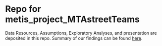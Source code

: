 # Repo for metis_project_MTAstreetTeams

Data Resources, Assumptions, Exploratory Analyses, and presentation are deposited in this repo.
Summary of our findings can be found [here](https://github.com/hengrumay/metis_project_mta/blob/master/docs/Team5_mta_turnstile_presentation_v5.pdf).

